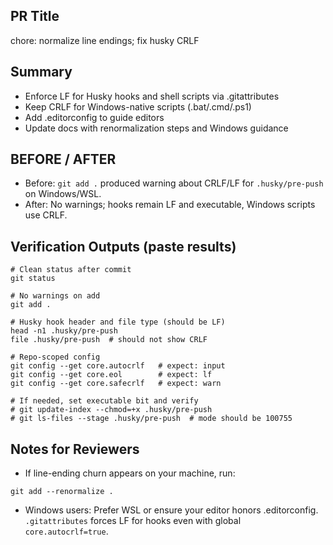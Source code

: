 ## PR Title
chore: normalize line endings; fix husky CRLF

## Summary
- Enforce LF for Husky hooks and shell scripts via .gitattributes
- Keep CRLF for Windows-native scripts (.bat/.cmd/.ps1)
- Add .editorconfig to guide editors
- Update docs with renormalization steps and Windows guidance

## BEFORE / AFTER
- Before: `git add .` produced warning about CRLF/LF for `.husky/pre-push` on Windows/WSL.
- After: No warnings; hooks remain LF and executable, Windows scripts use CRLF.

## Verification Outputs (paste results)
```
# Clean status after commit
git status

# No warnings on add
git add .

# Husky hook header and file type (should be LF)
head -n1 .husky/pre-push
file .husky/pre-push  # should not show CRLF

# Repo-scoped config
git config --get core.autocrlf   # expect: input
git config --get core.eol        # expect: lf
git config --get core.safecrlf   # expect: warn

# If needed, set executable bit and verify
# git update-index --chmod=+x .husky/pre-push
# git ls-files --stage .husky/pre-push  # mode should be 100755
```

## Notes for Reviewers
- If line-ending churn appears on your machine, run:
```
git add --renormalize .
```
- Windows users: Prefer WSL or ensure your editor honors .editorconfig. `.gitattributes` forces LF for hooks even with global `core.autocrlf=true`.
